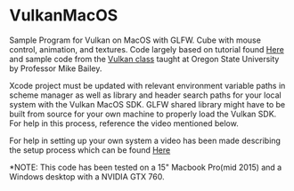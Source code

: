 # VulkanMacOS
Sample Program for Vulkan on MacOS with GLFW. Cube with mouse control, animation, and textures. Code largely based on tutorial found [Here](https://vulkan-tutorial.com/) and sample code from the [Vulkan class](http://web.engr.oregonstate.edu/~mjb/vulkan/) taught at Oregon State University by Professor Mike Bailey.

Xcode project must be updated with relevant environment variable paths in scheme manager as well as library and header search paths for your local system with the Vulkan MacOS SDK. GLFW shared library might have to be built from source for your own machine to properly load the Vulkan SDK. For help in this process, reference the video mentioned below.

For help in setting up your own system a video has been made describing the setup process which can be found [Here](https://www.youtube.com/watch?v=hDU49h0c_y0&t=24s)

*NOTE: This code has been tested on a 15" Macbook Pro(mid 2015) and a Windows desktop with a NVIDIA GTX 760.  
